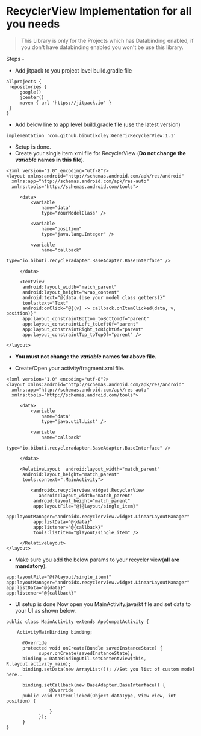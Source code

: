 
# RecyclerView Implementation for all you needs
> This Library is only for the Projects which has Databinding enabled, if you don't have databinding enabled you won't be use this library.
 

Steps -
 

 - Add jitpack to you project level build.gradle file
 ```
allprojects {  
  repositories {  
	  google()  
      jcenter()  
      maven { url 'https://jitpack.io' }  
  }
}
```
- Add below line to app level build.gradle file (use the latest version)
```
implementation 'com.github.bibutikoley:GenericRecyclerView:1.1'
```
- Setup is done.
- Create your single item xml file for RecyclerView (**Do not change the *variable* names in this file**).
```
<?xml version="1.0" encoding="utf-8"?>  
<layout xmlns:android="http://schemas.android.com/apk/res/android"  
  xmlns:app="http://schemas.android.com/apk/res-auto"  
  xmlns:tools="http://schemas.android.com/tools">  
  
	 <data>  
		 <variable  
			 name="data"  
			 type="YourModelClass" />  
		  
		 <variable
			 name="position"  
			 type="java.lang.Integer" />  
		  
		 <variable  
			 name="callback"
			 type="io.bibuti.recycleradapter.BaseAdapter.BaseInterface" />  
	  
	 </data>  
	 
	 <TextView  
	  android:layout_width="match_parent"  
	  android:layout_height="wrap_content"  
	  android:text="@{data.(Use your model class getters)}"  
	  tools:text="Text"  
	  android:onClick="@{(v) -> callback.onItemClicked(data, v, position)}"  
	  app:layout_constraintBottom_toBottomOf="parent"  
	  app:layout_constraintLeft_toLeftOf="parent"  
	  app:layout_constraintRight_toRightOf="parent"  
	  app:layout_constraintTop_toTopOf="parent" />  
  
</layout>
```
- **You must not change the *variable* names for above file.**

- Create/Open your activity/fragment.xml file.
```
<?xml version="1.0" encoding="utf-8"?>  
<layout xmlns:android="http://schemas.android.com/apk/res/android"  
  xmlns:app="http://schemas.android.com/apk/res-auto"  
  xmlns:tools="http://schemas.android.com/tools">  
  
	 <data>  
		 <variable  
			 name="data"  
			 type="java.util.List" />  
		  
		 <variable  
			 name="callback"
			 type="io.bibuti.recycleradapter.BaseAdapter.BaseInterface" />  
	  
	 </data>  
	 
	 <RelativeLayout  android:layout_width="match_parent"  
	  android:layout_height="match_parent"  
	  tools:context=".MainActivity">  
	  
		 <androidx.recyclerview.widget.RecyclerView
            android:layout_width="match_parent"  
		  android:layout_height="match_parent"  
		  app:layoutFile="@{@layout/single_item}"  
		  app:layoutManager="androidx.recyclerview.widget.LinearLayoutManager"  
		  app:listData="@{data}"  
		  app:listener="@{callback}"  
		  tools:listitem="@layout/single_item" />  
	  
	 </RelativeLayout>
</layout>
```

- Make sure you add the below params to your recycler view(**all are mandatory**).
```
app:layoutFile="@{@layout/single_item}"
app:layoutManager="androidx.recyclerview.widget.LinearLayoutManager" 
app:listData="@{data}" 
app:listener="@{callback}"
``` 

- UI setup is done Now open you MainActivity.java/kt file and set data to your UI as shown below.
```
public class MainActivity extends AppCompatActivity {  
  
    ActivityMainBinding binding;  
  
	  @Override  
	  protected void onCreate(Bundle savedInstanceState) {  
	        super.onCreate(savedInstanceState);  
	  binding = DataBindingUtil.setContentView(this, R.layout.activity_main);  
	  binding.setData(new ArrayList()); //Set you list of custom model here.. 
	  
	  binding.setCallback(new BaseAdapter.BaseInterface() {  
	            @Override  
	  public void onItemClicked(Object dataType, View view, int position) {  
	  
	            }  
	        });  
	  }  
}
```

